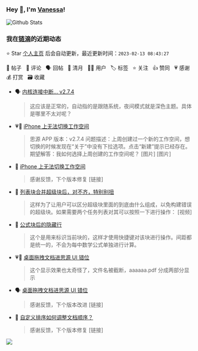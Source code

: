 ### Hey 👋, I'm [Vanessa](http://vanessa.b3log.org/)!

![Github Stats](https://github-readme-stats.vercel.app/api?username=Vanessa219&show_icons=true)

<!--events start -->

### 我在[链滴](https://ld246.com)的近期动态

⭐️ Star [个人主页](https://github.com/Vanessa219/Vanessa219) 后会自动更新，最近更新时间：`2023-02-13 08:43:27`

📝 帖子 &nbsp; 💬 评论 &nbsp; 🗣 回帖 &nbsp; 🌙 清月 &nbsp; 👨‍💻 用户 &nbsp; 🏷️ 标签 &nbsp; ⭐️ 关注 &nbsp; 👍 赞同 &nbsp; 💗 感谢 &nbsp; 💰 打赏 &nbsp; 🗃 收藏

* 🗣 [内核连接中断... v2.7.4](https://ld246.com/article/1675990774412/comment/1676197528529#comments)

  > 这应该是正常的，自动指的是跟随系统，夜间模式就是深色主题。具体是哪里不太对呢？
* 💗📝 [iPhone 上无法切换工作空间](https://ld246.com/article/1676168788601)

  > 思源 APP 版本：v2.7.4 问题描述：上周创建过一个新的工作空间，想切换的时候发现在“关于”中没有下拉选项。点击“新建”提示已经存在。 期望解答：我如何选择上周创建的工作空间呢？ [图片] [图片]
* 💬 [iPhone 上无法切换工作空间](https://ld246.com/article/1676168788601/comment/1676196372283#comments)

  > 感谢反馈，下个版本修复 [链接]
* 💬 [列表块合并超级块后，对不齐，特别别扭](https://ld246.com/article/1675772015728/comment/1676126895386#comments)

  > 这样为了让用户可以区分超级块里面的到底由什么组成，以免构建错误的超级块。如果需要两个任务列表对其可以按照一下进行操作： [视频]
* 💬 [公式块后的隐藏行](https://ld246.com/article/1676022720056/comment/1676025233237#comments)

  > 这个是用来标识当前块的，这样才使用快捷键对该块进行操作。间距都是统一的，不会为每中数学公式单独进行计算。
* 💗💬 [桌面拖拽文档进思源 UI 错位](https://ld246.com/article/1676003478664/comment/1676004076839#comments)

  > 这个显示效果也太奇怪了，文件名被截断，aaaaaa.pdf 分成两部分显示
* 🗣 [桌面拖拽文档进思源 UI 错位](https://ld246.com/article/1676003478664/comment/1676004076839#comments)

  > 感谢反馈，下个版本改进 [链接]
* 💬 [自定义排序如何调整文档顺序？](https://ld246.com/article/1675842618071/comment/1675862686107#comments)

  > 感谢反馈，下个版本修复 [链接]


<!--events end -->

<a title="Hits" target="_blank" href="https://github.com/Vanessa219/Vanessa219"><img src="https://hits.b3log.org/Vanessa219/Vanessa219.svg"></a>
